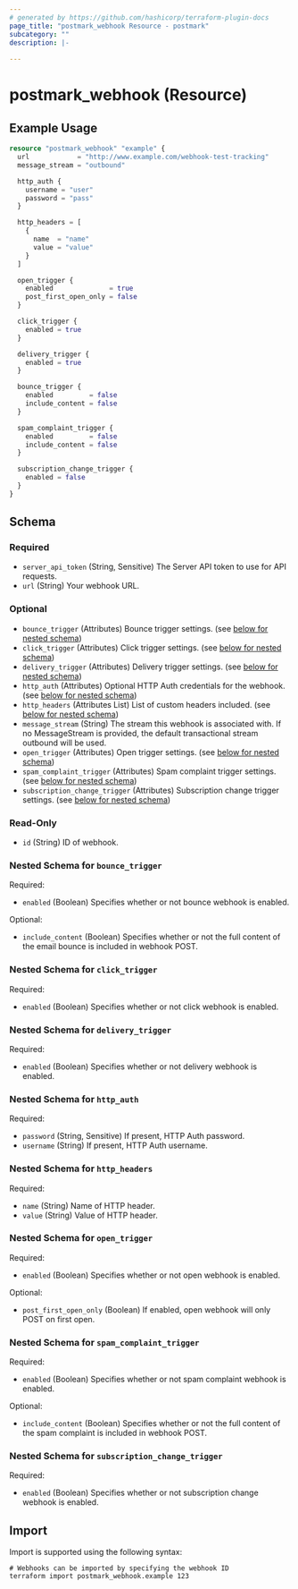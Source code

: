 ```yaml
---
# generated by https://github.com/hashicorp/terraform-plugin-docs
page_title: "postmark_webhook Resource - postmark"
subcategory: ""
description: |-
  
---
```


# postmark_webhook (Resource)



## Example Usage

```terraform
resource "postmark_webhook" "example" {
  url            = "http://www.example.com/webhook-test-tracking"
  message_stream = "outbound"

  http_auth {
    username = "user"
    password = "pass"
  }

  http_headers = [
    {
      name  = "name"
      value = "value"
    }
  ]

  open_trigger {
    enabled              = true
    post_first_open_only = false
  }

  click_trigger {
    enabled = true
  }

  delivery_trigger {
    enabled = true
  }

  bounce_trigger {
    enabled         = false
    include_content = false
  }

  spam_complaint_trigger {
    enabled         = false
    include_content = false
  }

  subscription_change_trigger {
    enabled = false
  }
}
```

<!-- schema generated by tfplugindocs -->
## Schema

### Required

- `server_api_token` (String, Sensitive) The Server API token to use for API requests.
- `url` (String) Your webhook URL.

### Optional

- `bounce_trigger` (Attributes) Bounce trigger settings. (see [below for nested schema](#nestedatt--bounce_trigger))
- `click_trigger` (Attributes) Click trigger settings. (see [below for nested schema](#nestedatt--click_trigger))
- `delivery_trigger` (Attributes) Delivery trigger settings. (see [below for nested schema](#nestedatt--delivery_trigger))
- `http_auth` (Attributes) Optional HTTP Auth credentials for the webhook. (see [below for nested schema](#nestedatt--http_auth))
- `http_headers` (Attributes List) List of custom headers included. (see [below for nested schema](#nestedatt--http_headers))
- `message_stream` (String) The stream this webhook is associated with. If no MessageStream is provided, the default transactional stream outbound will be used.
- `open_trigger` (Attributes) Open trigger settings. (see [below for nested schema](#nestedatt--open_trigger))
- `spam_complaint_trigger` (Attributes) Spam complaint trigger settings. (see [below for nested schema](#nestedatt--spam_complaint_trigger))
- `subscription_change_trigger` (Attributes) Subscription change trigger settings. (see [below for nested schema](#nestedatt--subscription_change_trigger))

### Read-Only

- `id` (String) ID of webhook.

<a id="nestedatt--bounce_trigger"></a>
### Nested Schema for `bounce_trigger`

Required:

- `enabled` (Boolean) Specifies whether or not bounce webhook is enabled.

Optional:

- `include_content` (Boolean) Specifies whether or not the full content of the email bounce is included in webhook POST.


<a id="nestedatt--click_trigger"></a>
### Nested Schema for `click_trigger`

Required:

- `enabled` (Boolean) Specifies whether or not click webhook is enabled.


<a id="nestedatt--delivery_trigger"></a>
### Nested Schema for `delivery_trigger`

Required:

- `enabled` (Boolean) Specifies whether or not delivery webhook is enabled.


<a id="nestedatt--http_auth"></a>
### Nested Schema for `http_auth`

Required:

- `password` (String, Sensitive) If present, HTTP Auth password.
- `username` (String) If present, HTTP Auth username.


<a id="nestedatt--http_headers"></a>
### Nested Schema for `http_headers`

Required:

- `name` (String) Name of HTTP header.
- `value` (String) Value of HTTP header.


<a id="nestedatt--open_trigger"></a>
### Nested Schema for `open_trigger`

Required:

- `enabled` (Boolean) Specifies whether or not open webhook is enabled.

Optional:

- `post_first_open_only` (Boolean) If enabled, open webhook will only POST on first open.


<a id="nestedatt--spam_complaint_trigger"></a>
### Nested Schema for `spam_complaint_trigger`

Required:

- `enabled` (Boolean) Specifies whether or not spam complaint webhook is enabled.

Optional:

- `include_content` (Boolean) Specifies whether or not the full content of the spam complaint is included in webhook POST.


<a id="nestedatt--subscription_change_trigger"></a>
### Nested Schema for `subscription_change_trigger`

Required:

- `enabled` (Boolean) Specifies whether or not subscription change webhook is enabled.

## Import

Import is supported using the following syntax:

```shell
# Webhooks can be imported by specifying the webhook ID
terraform import postmark_webhook.example 123
```
